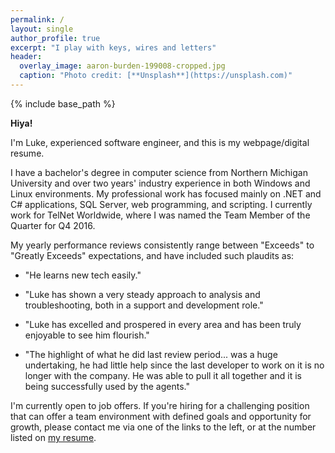 ```yaml
---
permalink: /
layout: single
author_profile: true
excerpt: "I play with keys, wires and letters"
header:
  overlay_image: aaron-burden-199008-cropped.jpg
  caption: "Photo credit: [**Unsplash**](https://unsplash.com)"
---
```


{% include base_path %}

**Hiya!** 

I'm Luke, experienced software engineer, and this is my webpage/digital resume. 

I have a bachelor's degree in computer science from Northern Michigan University and over two years' industry experience in both Windows and Linux environments. My professional work has focused mainly on .NET and C# applications, SQL Server, web programming, and scripting. I currently work for TelNet Worldwide, where I was named the Team Member of the Quarter for Q4 2016. 

My yearly performance reviews consistently range between "Exceeds" to "Greatly Exceeds" expectations, and have included such plaudits as:

- "He learns new tech easily."

- "Luke has shown a very steady approach to analysis and troubleshooting, both in a support and development role."

- "Luke has excelled and prospered in every area and has been truly enjoyable to see him flourish."

- "The highlight of what he did last review period... was a huge undertaking, he had little help since the last developer to work on it is no longer with the company.  He was able to pull it all together and it is being successfully used by the agents."

I'm currently open to job offers. If you're hiring for a challenging position that can offer a team environment with defined goals and opportunity for growth, please contact me via one of the links to the left, or at the number listed on [my resume](/resume.html). 